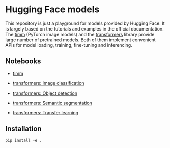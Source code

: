 # Hugging Face models

This repository is just a playground for models provided by Hugging Face.
It is largely based on the tutorials and examples in the official documentation.
The [timm](https://huggingface.co/docs/timm/index) (PyTorch image models) and the [transformers](https://huggingface.co/docs/transformers/index) library provide large number of pretrained models.
Both of them implement convenient APIs for model loading, training, fine-tuning and inferencing.

## Notebooks

- [timm](notebooks/timm.ipynb)

- [transformers: Image classification](notebooks/transformers_classif.ipynb)

- [transformers: Object detection](notebooks/transformers_detect.ipynb)

- [transformers: Semantic segmentation](notebooks/transformers_segment.ipynb)

- [transformers: Transfer learning](notebooks/transformers_transfer.ipynb)

## Installation

```
pip install -e .
```

